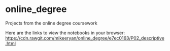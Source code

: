 # online_degree
Projects from the online degree coursework

Here are the links to view the notebooks in your browser: 
https://cdn.rawgit.com/mikeeryan/online_degree/e7ec0163/P02_descriptive.html

